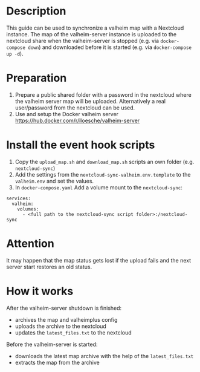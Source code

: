 # Description
This guide can be used to synchronize a valheim map with a Nextcloud instance.
The map of the valheim-server instance is uploaded to the nextcloud share when the valheim-server is stopped (e.g. via `docker-compose down`) and downloaded before it is started (e.g. via `docker-compose up -d`).

# Preparation
1. Prepare a public shared folder with a password in the nextcloud where the valheim server map will be uploaded. Alternatively a real user/password from the nextcloud can be used.
2. Use and setup the Docker valheim server https://hub.docker.com/r/lloesche/valheim-server

# Install the event hook scripts
1. Copy the `upload_map.sh` and `download_map.sh` scripts an own folder (e.g. `nextcloud-sync`)
2. Add the settings from the `nextcloud-sync-valheim.env.template` to the `valheim.env` and set the values.
3. In `docker-compose.yaml`
Add a volume mount to the `nextcloud-sync`:
```
services:
  valheim:
    volumes:
      - <full path to the nextcloud-sync script folder>:/nextcloud-sync
```

# Attention
It may happen that the map status gets lost if the upload fails and the next server start restores an old status.

# How it works
After the valheim-server shutdown is finished:
* archives the map and valheimplus config
* uploads the archive to the nextcloud
* updates the `latest_files.txt` to the nextcloud

Before the valheim-server is started:
* downloads the latest map archive with the help of the `latest_files.txt`
* extracts the map from the archive
